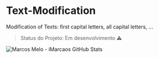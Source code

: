 # Text-Modification
 Modification of Texts: first capital letters, all capital letters, ...

> Status do Projeto: Em desenvolvimento :warning:

![Marcos Melo - iMarcaos GitHub Stats](https://github-readme-stats.vercel.app/api?username=imarcaos&show_icons=true)
